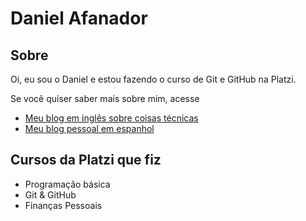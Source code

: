 # Daniel Afanador

## Sobre

Oi, eu sou o Daniel e estou fazendo o curso de Git e GitHub na Platzi.

Se você quiser saber mais sobre mim, acesse

- [Meu blog em inglês sobre coisas técnicas](https://danielafanador.co/)
- [Meu blog pessoal em espanhol](https://www.mirincon.co/)

## Cursos da Platzi que fiz

- Programação básica
- Git & GitHub
- Finanças Pessoais
